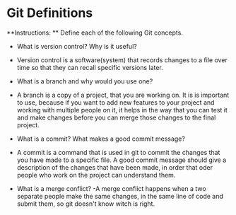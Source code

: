 # Git Definitions

**Instructions: ** Define each of the following Git concepts.

* What is version control?  Why is it useful?
- Version control  is a software(system)  that records changes to a file over time so that they can recall specific versions later.

* What is a branch and why would you use one?
- A branch is a copy of a project, that you are working on. It is is important to use, because if you want to add new features to your project and working  with multiple people on it, it helps in the way that you can test it and make changes before you can merge those changes to the  final project.

* What is a commit? What makes a good commit message?
- A commit is a command that is used in git to commit the changes that you have made to a specific file. A good commit message should give a description of the changes that have been made, in order that oder people who work on the project can understand them.

* What is a merge conflict?
-A merge conflict happens when a two separate people make the same changes, in the same line of code and submit them, so git doesn't know witch is right.